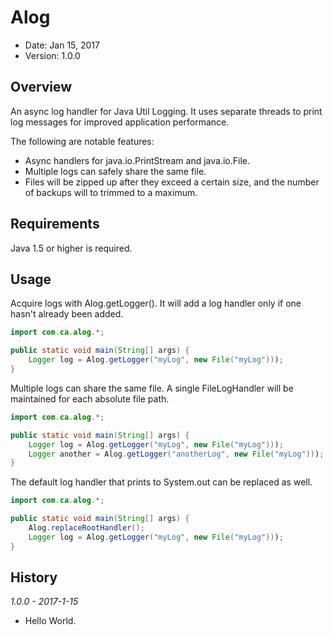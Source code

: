 Alog
====

* Date: Jan 15, 2017
* Version: 1.0.0


Overview
--------

An async log handler for Java Util Logging.  It uses separate threads to print
log messages for improved application performance.

The following are notable features:

* Async handlers for java.io.PrintStream and java.io.File.
* Multiple logs can safely share the same file.
* Files will be zipped up after they exceed a certain size, and the number
  of backups will to trimmed to a maximum.

Requirements
------------

Java 1.5 or higher is required.

Usage
-----

Acquire logs with Alog.getLogger(). It will add a log handler only if one hasn't already
 been added.

```java
import com.ca.alog.*;

public static void main(String[] args) {
    Logger log = Alog.getLogger("myLog", new File("myLog")));
}
```

Multiple logs can share the same file.  A single FileLogHandler will be maintained for 
each absolute file path.

```java
import com.ca.alog.*;

public static void main(String[] args) {
    Logger log = Alog.getLogger("myLog", new File("myLog")));
    Logger another = Alog.getLogger("anotherLog", new File("myLog")));
}
```

The default log handler that prints to System.out can be replaced as well.

```java
import com.ca.alog.*;

public static void main(String[] args) {
    Alog.replaceRootHandler();
    Logger log = Alog.getLogger("myLog", new File("myLog")));
}
```

History
-------
_1.0.0 - 2017-1-15_
  - Hello World.
